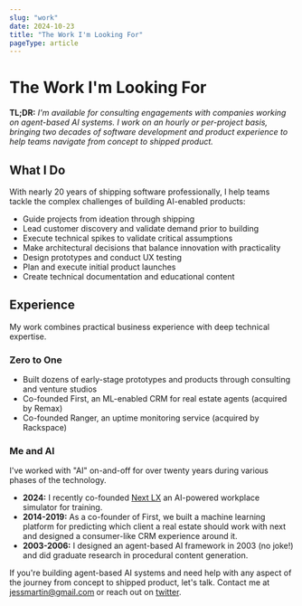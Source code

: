```yaml
---
slug: "work"
date: 2024-10-23
title: "The Work I'm Looking For"
pageType: article
---
```


# The Work I'm Looking For

**TL;DR:** _I'm available for consulting engagements with companies working on agent-based AI systems. I work on an hourly or per-project basis, bringing two decades of software development and product experience to help teams navigate from concept to shipped product._

## What I Do

With nearly 20 years of shipping software professionally, I help teams tackle the complex challenges of building AI-enabled products:

- Guide projects from ideation through shipping
- Lead customer discovery and validate demand prior to building
- Execute technical spikes to validate critical assumptions
- Make architectural decisions that balance innovation with practicality
- Design prototypes and conduct UX testing
- Plan and execute initial product launches
- Create technical documentation and educational content

## Experience

My work combines practical business experience with deep technical expertise.

### Zero to One
- Built dozens of early-stage prototypes and products through consulting and venture studios
- Co-founded First, an ML-enabled CRM for real estate agents (acquired by Remax)
- Co-founded Ranger, an uptime monitoring service (acquired by Rackspace)

### Me and AI

I've worked with "AI" on-and-off for over twenty years during various phases of the technology.

- **2024:** I recently co-founded [Next LX](https://nextlx.com) an AI-powered workplace simulator for training.
- **2014-2019:** As a co-founder of First, we built a machine learning platform for predicting which client a real estate should work with next and designed a consumer-like CRM experience around it.
- **2003-2006:** I designed an agent-based AI framework in 2003 (no joke!) and did graduate research in procedural content generation.

If you're building agent-based AI systems and need help with any aspect of the journey from concept to shipped product, let's talk. Contact me at jessmartin@gmail.com or reach out on [twitter](https://twitter.com/jessmartin).

